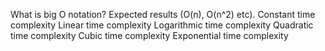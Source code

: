 What is big O notation? 
Expected results (O(n), O(n^2) etc). 
Constant time complexity 
Linear time complexity 
Logarithmic time complexity 
Quadratic time complexity 
Cubic time complexity 
Exponential time complexity 

